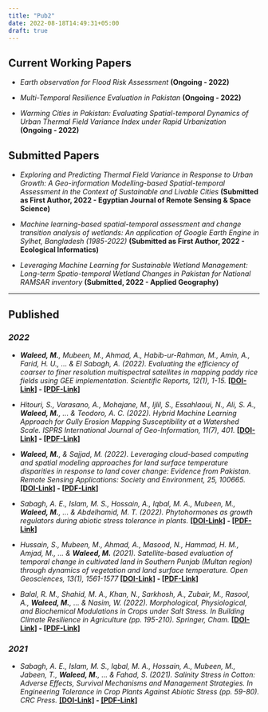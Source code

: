 ```yaml
---
title: "Pub2"
date: 2022-08-18T14:49:31+05:00
draft: true
---
```


## Current Working Papers

- _Earth observation for Flood Risk Assessment_ **(Ongoing - 2022)**

- _Multi-Temporal Resilience Evaluation in  Pakistan_ **(Ongoing - 2022)**

- _Warming Cities in Pakistan: Evaluating Spatial-temporal Dynamics of Urban Thermal Field Variance Index under Rapid Urbanization_ **(Ongoing - 2022)**

## Submitted Papers

- _Exploring and Predicting Thermal Field Variance in Response to Urban Growth: A Geo-information Modelling-based Spatial-temporal Assessment in the Context of Sustainable and Livable Cities_ **(Submitted as First Author, 2022 - Egyptian Journal of Remote Sensing & Space Science)**

- _Machine learning-based spatial-temporal assessment and change transition analysis of wetlands: An application of Google Earth Engine in Sylhet, Bangladesh (1985-2022)_ **(Submitted as First Author, 2022 - Ecological Informatics)**

- _Leveraging Machine Learning for Sustainable Wetland Management: Long-term Spatio-temporal Wetland Changes in Pakistan for National RAMSAR inventory_ **(Submitted, 2022 - Applied Geography)**

---

## Published

### _2022_

- _**Waleed, M.**, Mubeen, M., Ahmad, A., Habib-ur-Rahman, M., Amin, A., Farid, H. U., ... & El Sabagh, A. (2022). Evaluating the efficiency of coarser to finer resolution multispectral satellites in mapping paddy rice fields using GEE implementation. Scientific Reports, 12(1), 1-15._ **[[DOI-Link]](https://doi.org/10.1038/s41598-022-17454-y) - [[PDF-Link]](https://1drv.ms/b/s!AlWsuPKVsjN0hklhESKm78QahB-e?e=RTqwyI)**

- _Hitouri, S., Varasano, A., Mohajane, M., Ijlil, S., Essahlaoui, N., Ali, S. A., **Waleed, M.**, ... & Teodoro, A. C. (2022). Hybrid Machine Learning Approach for Gully Erosion Mapping Susceptibility at a Watershed Scale. ISPRS International Journal of Geo-Information, 11(7), 401._ **[[DOI-Link]](https://doi.org/10.3390/ijgi11070401) - [[PDF-Link]](https://1drv.ms/b/s!AlWsuPKVsjN0hk6-dMp0TJ8lGmA0?e=Varkdq)**

- _**Waleed, M.**, & Sajjad, M. (2022). Leveraging cloud-based computing and spatial modeling approaches for land surface temperature disparities in response to land cover change: Evidence from Pakistan. Remote Sensing Applications: Society and Environment, 25, 100665._ **[[DOI-Link]](https://doi.org/10.1016/j.rsase.2021.100665) - [[PDF-Link]](https://1drv.ms/b/s!AlWsuPKVsjN0hk2qSTlkNcvoAKJe?e=QHybLk)**

- _Sabagh, A. E., Islam, M. S., Hossain, A., Iqbal, M. A., Mubeen, M., **Waleed, M.**, ... & Abdelhamid, M. T. (2022). Phytohormones as growth regulators during abiotic stress tolerance in plants._ **[[DOI-Link]](https://doi.org/10.3389/fagro.2022.765068) - [[PDF-Link]](https://1drv.ms/b/s!AlWsuPKVsjN0hkuYBMeyysAAilAS?e=ri6rSi)**

- _Hussain, S., Mubeen, M., Ahmad, A., Masood, N., Hammad, H. M., Amjad, M., ... & **Waleed, M.** (2021). Satellite-based evaluation of temporal change in cultivated land in Southern Punjab (Multan region) through dynamics of vegetation and land surface temperature. Open Geosciences, 13(1), 1561-1577_ **[[DOI-Link]](https://doi.org/10.1515/geo-2020-0298) - [[PDF-Link]](https://1drv.ms/b/s!AlWsuPKVsjN0ijuYPMYDtUkBTBzU?e=rH5PAe)**

- _Balal, R. M., Shahid, M. A., Khan, N., Sarkhosh, A., Zubair, M., Rasool, A., **Waleed, M.**, ... & Nasim, W. (2022). Morphological, Physiological, and Biochemical Modulations in Crops under Salt Stress. In Building Climate Resilience in Agriculture (pp. 195-210). Springer, Cham._ **[[DOI-Link]](https://doi.org/10.1007/978-3-030-79408-8_13) - [[PDF-Link]](https://1drv.ms/b/s!AlWsuPKVsjN0hkuYBMeyysAAilAS?e=XImMqA)**

### _2021_

- _Sabagh, A. E., Islam, M. S., Iqbal, M. A., Hossain, A., Mubeen, M., Jabeen, T., **Waleed, M.**, ... & Fahad, S. (2021). Salinity Stress in Cotton: Adverse Effects, Survival Mechanisms and Management Strategies. In Engineering Tolerance in Crop Plants Against Abiotic Stress (pp. 59-80). CRC Press._ **[[DOI-Link]](https://doi.org/10.1201/9781003160717-4) - [[PDF-Link]](https://1drv.ms/b/s!AlWsuPKVsjN0hkxoPhJH8Muug2EX?e=ToDcEd)**